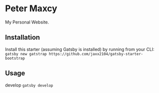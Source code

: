 # Peter Maxcy
My Personal Website.

## Installation
Install this starter (assuming Gatsby is installed) by running from your CLI:
`gatsby new gatstrap https://github.com/jaxx2104/gatsby-starter-bootstrap`

## Usage
develop
`gatsby develop`
